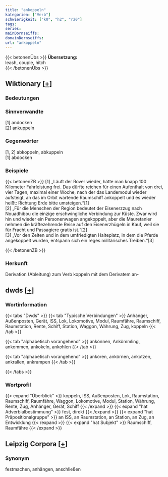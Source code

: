 ```yaml
---
title: "ankoppeln"
kategorien: ["Verb"]
schwierigkeit: ["k0", "h2", "r20"]
tags:
series:
mainDornseiffs:
domainDornseiffs:
url: "ankoppeln"
---
```


{{< betonenÜbs >}}
**Übersetzung:**  
leash, couple, hitch  
{{< /betonenÜbs >}}

## Wiktionary [[+](https://de.wiktionary.org/wiki/ankoppeln)]

### Bedeutungen

### Sinnverwandte
[1] andocken  
[2] ankuppeln  

### Gegenwörter
[1, 2] abkoppeln, abkuppeln  
[1] abdocken  

### Beispiele
{{< betonenZB >}}
[1] „Läuft der Rover wieder, hätte man knapp 100 Kilometer Fahrleistung frei. Das dürfte reichen für einen Aufenthalt von drei, vier Tagen, maximal einer Woche, nach der das Landemodul wieder aufsteigt, an das im Orbit wartende Raumschiff ankoppelt und es wieder heißt: Richtung Erde bitte umsteigen.“[1]  
[2] „Für die Menschen der Region bedeutet der Eisenerzzug nach Nouadhibou die einzige erschwingliche Verbindung zur Küste. Zwar wird hin und wieder ein Personenwagen angekoppelt, aber die Mauretanier nehmen die kräftezehrende Reise auf den Eisenerzhügeln in Kauf, weil sie für Fracht und Passagiere gratis ist.“[2]  
[3] „Vor den Zelten und in dem umfriedigten Halteplatz, in dem die Pferde angekoppelt wurden, entspann sich ein reges militärisches Treiben.“[3]  

{{< /betonenZB >}}
### Herkunft
Derivation (Ableitung) zum Verb koppeln mit dem Derivatem an-  



## dwds [[+](https://www.dwds.de/wb/ankoppeln)]

### Wortinformation
{{< tabs "Dwds" >}}
{{< tab "Typische Verbindungen" >}}
Anhänger, Außenposten, Gerät, ISS, Lok, Lokomotive, Modul, Raumfähre, Raumschiff, Raumstation, Rente, Schiff, Station, Waggon, Währung, Zug, koppeln
{{< /tab >}}

{{< tab "alphabetisch vorangehend" >}}
ankönnen, Ankömmling, ankommen, ankokeln, ankohlen
{{< /tab >}}

{{< tab "alphabetisch vorangehend" >}}
ankören, ankörnen, ankotzen, ankrallen, ankrampen
{{< /tab >}}

{{< /tabs >}}

### Wortprofil
{{< expand "Überblick" >}} koppeln, ISS, Außenposten, Lok, Raumstation, Raumschiff, Raumfähre, Waggon, Lokomotive, Modul, Station, Währung, Rente, Zug, Anhänger, Gerät, Schiff {{< /expand >}}
{{< expand "hat Adverbialbestimmung" >}} fest, direkt {{< /expand >}}
{{< expand "hat Präpositionalgruppe" >}} an ISS, an Raumstation, an Station, an Zug, an Entwicklung {{< /expand >}}
{{< expand "hat Subjekt" >}} Raumschiff, Raumfähre {{< /expand >}}

## Leipzig Corpora [[+](https://corpora.uni-leipzig.de/en/res?word=ankoppeln&corpusId=deu_newscrawl-public_2018)]


### Synonym
festmachen, anhängen, anschließen

